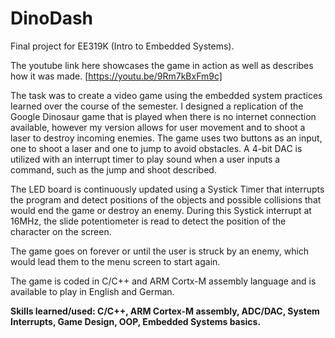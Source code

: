 # DinoDash

Final project for EE319K (Intro to Embedded Systems).

The youtube link here showcases the game in action as well as describes how it was made.
[https://youtu.be/9Rm7kBxFm9c]

The task was to create a video game using the embedded system practices learned over the course of the semester. I designed a replication of the Google Dinosaur game that is played when there is no internet connection available, however my version allows for user movement and to shoot a laser to destroy incoming enemies. The game uses two buttons as an input, one to shoot a laser and one to jump to avoid obstacles. A 4-bit DAC is utilized with an interrupt timer to play sound when a user inputs a command, such as the jump and shoot described.

The LED board is continuously updated using a Systick Timer that interrupts the program and detect positions of the objects and possible collisions that would end the game or destroy an enemy. During this Systick interrupt at 16MHz, the slide potentiometer is read to detect the position of the character on the screen.

The game goes on forever or until the user is struck by an enemy, which would lead them to the menu screen to start again.

The game is coded in C/C++ and ARM Cortx-M assembly language and is available to play in English and German.

**Skills learned/used: C/C++, ARM Cortex-M assembly, ADC/DAC, System Interrupts, Game Design, OOP, Embedded Systems basics.**
